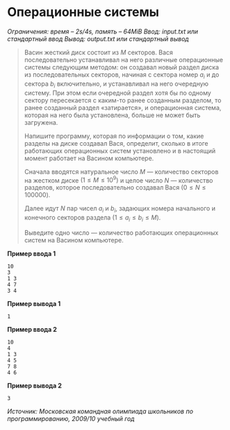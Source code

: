 # Операционные системы

*Ограничения: время – 2s/4s, память – 64MiB Ввод: input.txt или стандартный ввод Вывод: output.txt или стандартный вывод*

> Васин жесткий диск состоит из $M$ секторов. Вася последовательно устанавливал на него различные операционные системы следующим методом: он создавал новый раздел диска из последовательных секторов, начиная с сектора номер $a_i$ и до сектора $b_i$ включительно, и устанавливал на него очередную систему. При этом если очередной раздел хотя бы по одному сектору пересекается с каким-то ранее созданным разделом, то ранее созданный раздел «затирается», и операционная система, которая на него была установлена, больше не может быть загружена.
>
> Напишите программу, которая по информации о том, какие разделы на диске создавал Вася, определит, сколько в итоге работающих операционных систем установлено и в настоящий момент работает на Васином компьютере.
>
> Сначала вводятся натуральное число $M$ — количество секторов на жестком диске $(1 ≤ M ≤ 10^9)$ и целое число $N$ — количество разделов, которое последовательно создавал Вася $(0 ≤ N ≤ 100 000)$.
>
> Далее идут $N$ пар чисел $a_i$ и $b_i$, задающих номера начального и конечного секторов раздела $(1 ≤  a_i  ≤ b_i ≤ M)$.
>
> Выведите одно число — количество работающих операционных систем на Васином компьютере.

**Пример ввода 1**
```
10
3
1 3
4 7
3 4
```
**Пример вывода 1**
```
1
```
**Пример ввода 2**
```
10
4
1 3
4 5
7 8
4 6
```
**Пример вывода 2**
```
3
```

*Источник: Московская командная олимпиада школьников по программированию, 2009/10 учебный год*
